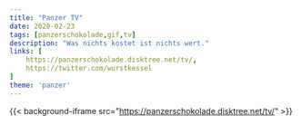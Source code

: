 ```yaml
---
title: "Panzer TV"
date: 2020-02-23
tags: [panzerschokolade,gif,tv]
description: "Was nichts kostet ist nichts wert."
links: [
	https://panzerschokolade.disktree.net/tv/,
	https://twitter.com/wurstkessel
]
theme: 'panzer'
---
```

{{< background-iframe src="https://panzerschokolade.disktree.net/tv/" >}}
